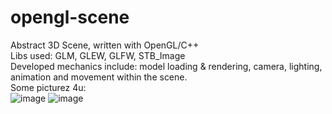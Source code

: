 # opengl-scene
Abstract 3D Scene, written with OpenGL/C++   
Libs used: GLM, GLEW, GLFW, STB_Image   
Developed mechanics include: model loading & rendering, camera, lighting, animation and movement within the scene.   
Some picturez 4u:   
![image](https://github.com/user-attachments/assets/46e05dce-9ca3-408d-aea5-e07070414614)
![image](https://github.com/user-attachments/assets/2321dd60-e72b-4903-a552-8dff38baec8c)
